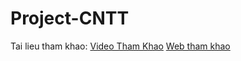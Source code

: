 # Project-CNTT

Tai lieu tham khao:
<space>[Video Tham Khao](https://www.youtube.com/playlist?list=PLRhlTlpDUWswrSLW_wYQCotCI3vGa8Ljz)<space>
<space><space>[Web tham khao](https://vi.reactjs.org/docs/getting-started.html?fbclid=IwAR32eSEEttmgj21rifZMggpmWycCZ44Ok-DJgiYeILkEnRgbKsI7Qclukgk)                  
